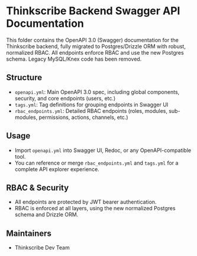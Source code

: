 # Thinkscribe Backend Swagger API Documentation

This folder contains the OpenAPI 3.0 (Swagger) documentation for the Thinkscribe backend, fully migrated to Postgres/Drizzle ORM with robust, normalized RBAC. All endpoints enforce RBAC and use the new Postgres schema. Legacy MySQL/Knex code has been removed.

## Structure

- `openapi.yml`: Main OpenAPI 3.0 spec, including global components, security, and core endpoints (users, etc.)
- `tags.yml`: Tag definitions for grouping endpoints in Swagger UI
- `rbac_endpoints.yml`: Detailed RBAC endpoints (roles, modules, sub-modules, permissions, actions, channels, etc.)

## Usage

- Import `openapi.yml` into Swagger UI, Redoc, or any OpenAPI-compatible tool.
- You can reference or merge `rbac_endpoints.yml` and `tags.yml` for a complete API explorer experience.

## RBAC & Security

- All endpoints are protected by JWT bearer authentication.
- RBAC is enforced at all layers, using the new normalized Postgres schema and Drizzle ORM.

## Maintainers

- Thinkscribe Dev Team
